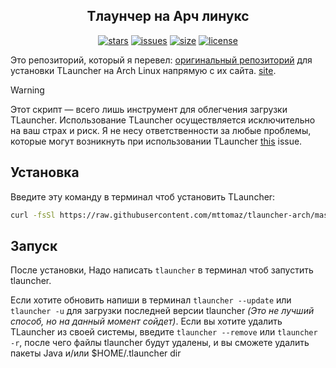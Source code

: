 <div align="center">

## Тлаунчер на Арч линукс
[![stars](https://img.shields.io/github/stars/mttomaz/tlauncher-arch?color=7E9CD8&style=for-the-badge)](https://github.com/mttomaz/tlauncher-arch/stargazers)
[![issues](https://img.shields.io/github/issues/mttomaz/tlauncher-arch?color=FF5D62&style=for-the-badge)](https://github.com/mttomaz/tlauncher-arch/issues)
[![size](https://img.shields.io/github/repo-size/mttomaz/tlauncher-arch?color=76946A&style=for-the-badge)](https://github.com/mttomaz/tlauncher-arch)
[![license](https://img.shields.io/github/license/mttomaz/tlauncher-arch?color=957FB8&style=for-the-badge)](https://github.com/mttomaz/tlauncher-arch/blob/master/LICENSE)

</div>

Это репозиторий, который я перевел: [оригинальный репозиторий](https://github.com/mttomaz/tlauncher-arch/) для установки TLauncher на Arch Linux напрямую с их сайта. [site](https://tlauncher.org/).

> [!warning]
> Этот скрипт — всего лишь инструмент для облегчения загрузки TLauncher.
> Использование TLauncher осуществляется исключительно на ваш страх и риск. Я не несу ответственности
> за любые проблемы, которые могут возникнуть при использовании TLauncher [this](https://github.com/Sekretach/Tlauncher-for-linux/issues/1#issue-3206354638) issue.

## Установка
Введите эту команду в терминал чтоб установить TLauncher:

```bash
curl -fsSl https://raw.githubusercontent.com/mttomaz/tlauncher-arch/master/install.sh | sh
```

## Запуск
После установки, Надо написать `tlauncher` в терминал чтоб запустить tlauncher.

Если хотите обновить напиши в терминал `tlauncher --update` или `tlauncher -u` для загрузки последней версии tlauncher _(Это не лучший способ, но на данный момент сойдет)_.
Если вы хотите удалить TLauncher из своей системы, введите `tlauncher --remove` или `tlauncher -r`, после чего файлы tlauncher будут удалены, и вы сможете удалить пакеты Java и/или $HOME/.tlauncher dir
